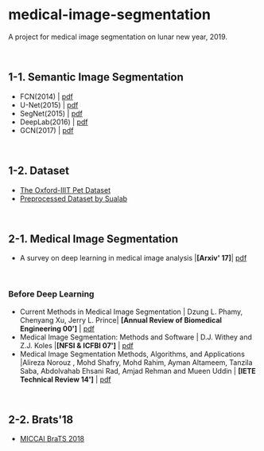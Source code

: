 # medical-image-segmentation

A project for medical image segmentation on lunar new year, 2019.

<br/>

## 1-1. Semantic Image Segmentation

- FCN(2014) | [pdf](https://people.eecs.berkeley.edu/~jonlong/long_shelhamer_fcn.pdf)
- U-Net(2015) | [pdf](https://arxiv.org/pdf/1505.04597.pdf)
- SegNet(2015) | [pdf](https://arxiv.org/pdf/1511.00561.pdf)
- DeepLab(2016) | [pdf](https://arxiv.org/pdf/1606.00915.pdf])
- GCN(2017) | [pdf](https://arxiv.org/pdf/1703.02719.pdf)

<br/>

## 1-2. Dataset

- [The Oxford-IIIT Pet Dataset](http://www.robots.ox.ac.uk/~vgg/data/pets/)
- [Preprocessed Dataset by Sualab](https://drive.google.com/file/d/1SD30E3Fj3216kHy_k71r5g_AG_uF1HRI/view)

<br/>

## 2-1. Medical Image Segmentation

- A survey on deep learning in medical image analysis |**[Arxiv' 17]**| [pdf](https://arxiv.org/pdf/1702.05747.pdf)

<br/>

### Before Deep Learning

- Current Methods in Medical Image Segmentation | Dzung L. Phamy, Chenyang Xu, Jerry L. Prince| **[Annual Review of Biomedical Engineering 00']** | [pdf](https://pdfs.semanticscholar.org/1ad9/eda4f6b3ee72c9fcff3d95979cb3cf334fa6.pdf)
- Medical Image Segmentation: Methods and Software | D.J. Withey and Z.J. Koles |**[NFSI & ICFBI 07']** | [pdf](http://citeseerx.ist.psu.edu/viewdoc/download?doi=10.1.1.108.2729&rep=rep1&type=pdf)
- Medical Image Segmentation Methods, Algorithms, and Applications |Alireza Norouz , Mohd Shafry, Mohd Rahim, Ayman Altameem, Tanzila Saba, Abdolvahab Ehsani Rad, Amjad Rehman and Mueen Uddin | **[IETE Technical Review 14']** | [pdf](https://www.researchgate.net/publication/263608069_Medical_Image_Segmentation_Methods_Algorithms_and_Applications)

<br/>

## 2-2. Brats'18

- [MICCAI BraTS 2018](https://www.med.upenn.edu/sbia/brats2018/data.html)